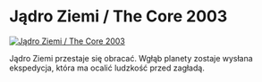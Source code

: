 Jądro Ziemi / The Core 2003 
=============
[![Jądro Ziemi / The Core 2003 ](http://vidos.pl/images/player.gif)](http://vidos.pl/jadro-ziemi-the-core-2003)

 Jądro Ziemi przestaje się obracać. Wgłąb planety zostaje wysłana ekspedycja, która ma ocalić ludzkość przed zagładą.
